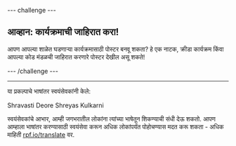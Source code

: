 --- challenge ---

## आव्हान: कार्यक्रमाची जाहिरात करा!

आपण आपल्या शाळेत घडणार्‍या कार्यक्रमासाठी पोस्टर बनवू शकता? हे एक नाटक, क्रीडा कार्यक्रम किंवा आपल्या कोड मंडळची जाहिरात करणारे पोस्टर देखील असू शकते!

--- /challenge ---

***

या प्रकल्पाचे भाषांतर स्वयंसेवकांनी केले:

Shravasti Deore
Shreyas Kulkarni

स्वयंसेवकांचे आभार, आम्ही जगभरातील लोकांना त्यांच्या भाषेतून शिकण्याची संधी देऊ शकतो. आपण आम्हाला भाषांतर करण्यासाठी स्वयंसेवा करून अधिक लोकांपर्यंत पोहोचण्यास मदत करू शकता - अधिक माहिती [rpf.io/translate](https://rpf.io/translate) वर.